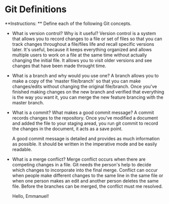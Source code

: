 # Git Definitions

**Instructions: ** Define each of the following Git concepts.

* What is version control? Why is it useful?
	Version control is a system that allows you to record changes to a file or set of files so that you can track changes throughout a file/files life and recall specific versions later. It's useful, because it keeps everything organized and allows multiple users to work on a file at the same time without actually changing the initial file. It allows you to visit older versions and see changes that have been made throught time.

* What is a branch and why would you use one?
	A branch allows you to make a copy of the 'master file/branch' so that you can make changes/edits without changing the original file/branch. Once you've finished making changes on the new branch and verified that everything is the way you want it, you can merge the new feature brancing with the master branch.

* What is a commit? What makes a good commit message?
	 A commit records changes to the repository. Once you've modified a document and added the file to your staging aread, you run git commit to record the changes in the document, it acts as a save point. 

	 A good commit message is detailed and provides as much information as possible. It should be written in the imperative mode and be easily readable. 

* What is a merge conflict?
	Merge conflict occurs when there are competing changes in a file. Git needs the person's help to decide which changes to incorporate into the final merge. Conflict can occur when people make different changes to the same line in the same file or when one person makes an edit and another person deletes the same file. Before the branches can be merged, the conflict must me resolved. 

	Hello, Emmanuel!